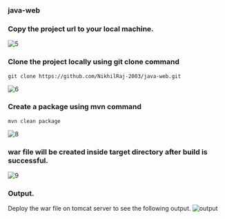 ### java-web ###

###  Copy the project url to your local machine.
![5](https://github.com/user-attachments/assets/1b6681b2-d7ca-4b54-bd1f-82b5fb88ed55)

### Clone the project locally using git clone command 
```
git clone https://github.com/NikhilRaj-2003/java-web.git

```
![6](https://github.com/user-attachments/assets/70126de4-7174-40fe-a925-cf320473b71c)

### Create a package using mvn command 
```
mvn clean package 

``` 
![8](https://github.com/user-attachments/assets/80cdeac5-bd44-4bc3-8da2-afefb0abeca7)


### war file will be created inside target directory after build is successful.
![9](https://github.com/user-attachments/assets/a1baba26-bf8d-4003-a94f-434d4814589b)

### Output.
Deploy the war file on tomcat server to see the following output.
![output](https://github.com/user-attachments/assets/476f83f7-7aa7-45b9-97d7-3bb98eebdbe4)



